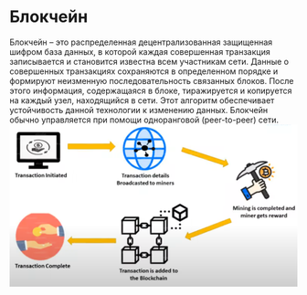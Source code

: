 # Блокчейн
Блокчейн – это распределенная децентрализованная защищенная шифром база данных, в которой каждая совершенная транзакция записывается и становится известна всем участникам сети. Данные о совершенных транзакциях сохраняются в определенном порядке и формируют неизменную последовательность связанных блоков. После этого информация, содержащаяся в блоке, тиражируется и копируется на каждый узел, находящийся в сети. Этот алгоритм обеспечивает устойчивость данной технологии к изменению данных. Блокчейн обычно управляется при помощи одноранговой (peer-to-peer) сети.
![Пример блокчейна в финансовой операции:](/images/blockchaing-example.png)
